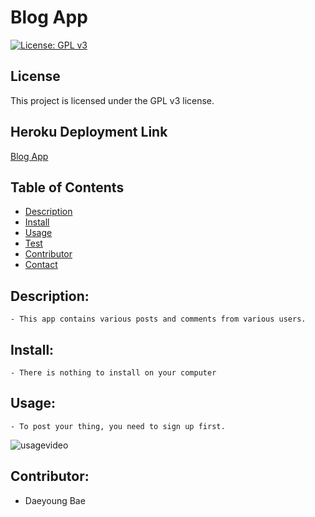 # Blog App

  [![License: GPL v3](https://img.shields.io/badge/License-GPLv3-blue.svg)](https://www.gnu.org/licenses/gpl-3.0)
  
## License
  
  This project is licensed under the GPL v3 license.
  
## Heroku Deployment Link
  
  [Blog App](https://note-maker-app-1204.herokuapp.com/)
  

## Table of Contents
- [Description](#description)
- [Install](#install)
- [Usage](#usage)
- [Test](#test)
- [Contributor](#contributor)
- [Contact](#contact)


## Description: 
    - This app contains various posts and comments from various users.

## Install:
    - There is nothing to install on your computer

## Usage: 
    - To post your thing, you need to sign up first.
![usagevideo](./assets/blog_App_trial_video.gif)

## Contributor:  
- Daeyoung Bae 
